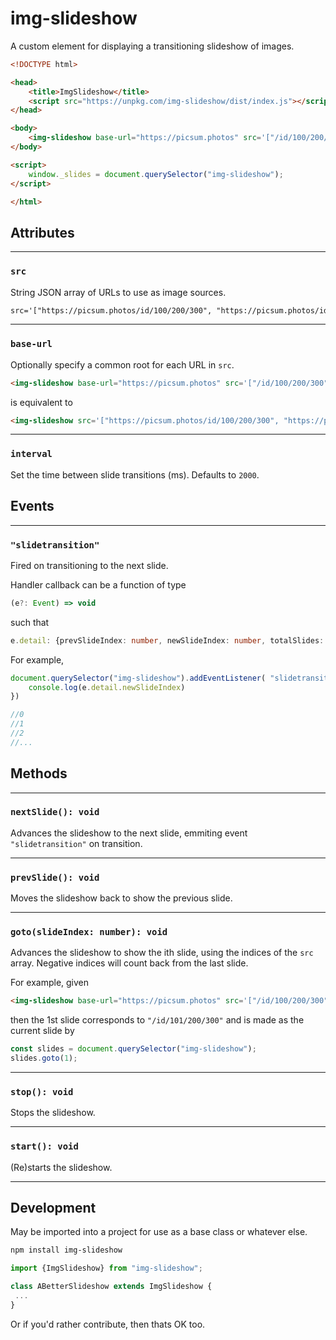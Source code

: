 # img-slideshow

A custom element for displaying a transitioning slideshow of images.

```html
<!DOCTYPE html>

<head>
    <title>ImgSlideshow</title>
    <script src="https://unpkg.com/img-slideshow/dist/index.js"></script>
</head>

<body>
    <img-slideshow base-url="https://picsum.photos" src='["/id/100/200/300", "/id/101/200/300", "/id/102/200/300"]' />
</body>

<script>
    window._slides = document.querySelector("img-slideshow");
</script>

</html>
```

## Attributes

---

### `src`

String JSON array of URLs to use as image sources.

```html
src='["https://picsum.photos/id/100/200/300", "https://picsum.photos/id/101/200/300", "https://picsum.photos/id/102/200/300"]'
```

---

### `base-url`

Optionally specify a common root for each URL in `src`.

```html
<img-slideshow base-url="https://picsum.photos" src='["/id/100/200/300", "/id/101/200/300", "/id/102/200/300"]' />
```

is equivalent to

```html
<img-slideshow src='["https://picsum.photos/id/100/200/300", "https://picsum.photos/id/101/200/300", "https://picsum.photos/id/102/200/300"]' \>
```

---

### `interval`

Set the time between slide transitions (ms).
Defaults to `2000`.

## Events

---

### `"slidetransition"`

Fired on transitioning to the next slide.

Handler callback can be a function of type

```typescript
(e?: Event) => void
```

such that

```typescript
e.detail: {prevSlideIndex: number, newSlideIndex: number, totalSlides: number,}
```

For example,

```javascript
document.querySelector("img-slideshow").addEventListener( "slidetransition", (e) => {
    console.log(e.detail.newSlideIndex)
})

//0
//1
//2
//...

```

## Methods

---

### `nextSlide(): void`

Advances the slideshow to the next slide, emmiting event `"slidetransition"` on transition.

---

### `prevSlide(): void`

Moves the slideshow back to show the previous slide.

---

### `goto(slideIndex: number): void`

Advances the slideshow to show the ith slide, using the indices of the `src` array.
Negative indices will count back from the last slide.

For example, given

```html
<img-slideshow base-url="https://picsum.photos" src='["/id/100/200/300", "/id/101/200/300", "/id/102/200/300"]' />
```

then the 1st slide corresponds to `"/id/101/200/300"` and is made as the current slide by

```javascript
const slides = document.querySelector("img-slideshow");
slides.goto(1);
```

---

### `stop(): void`

Stops the slideshow.

---

### `start(): void`

(Re)starts the slideshow.

---

## Development

May be imported into a project for use as a base class or whatever else.

```bash
npm install img-slideshow
```

```javascript
import {ImgSlideshow} from "img-slideshow";

class ABetterSlideshow extends ImgSlideshow {
 ...
}
```

Or if you'd rather contribute, then thats OK too.

